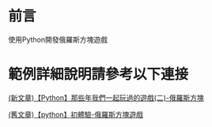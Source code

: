 # 前言
使用Python開發俄羅斯方塊遊戲
 
# 範例詳細說明請參考以下連接   
[(新文章)【Python】那些年我們一起玩過的遊戲(二)-俄羅斯方塊](https://medium.com/@upgrades/python-%E9%82%A3%E4%BA%9B%E5%B9%B4%E6%88%91%E5%80%91%E4%B8%80%E8%B5%B7%E7%8E%A9%E9%81%8E%E7%9A%84%E9%81%8A%E6%88%B2-%E4%BA%8C-%E4%BF%84%E7%BE%85%E6%96%AF%E6%96%B9%E5%A1%8A-2250e08b72a6)

[(舊文章)【python】初體驗-俄羅斯方塊遊戲](http://webfish-channel.blogspot.tw/2017/11/python.html)
